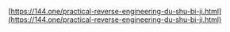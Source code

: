 [https://144.one/practical-reverse-engineering-du-shu-bi-ji.html](https://144.one/practical-reverse-engineering-du-shu-bi-ji.html)